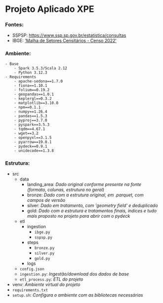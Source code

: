 # Projeto Aplicado XPE

### Fontes:
- SSPSP: https://www.ssp.sp.gov.br/estatistica/consultas 
- IBGE: ['Malha de Setores Censitários - Censo 2022'](https://geoftp.ibge.gov.br/organizacao_do_territorio/malhas_territoriais/malhas_de_setores_censitarios__divisoes_intramunicipais/censo_2022/setores/gpkg/BR/)

### Ambiente:
```
- Base
    - Spark 3.5.3/Scala 2.12
    - Python 3.12.3
- Requirements
    - apache-sedona==1.7.0
    - fiona==1.10.1
    - folium==0.19.2
    - geopandas==1.0.1
    - keplergl==0.3.2
    - matplotlib==3.10.0
    - npm==0.1.1
    - numpy==1.26.4
    - pandas==1.5.3
    - pyproj==3.7.0
    - pyspark==3.5.3
    - tqdm==4.67.1
    - wget==3.2
    - openpyxl==3.1.5
    - pyarrow==19.0.1
    - pydeck==0.9.1
    - unidecode==1.3.8
```
### Estrutura:
- src
    - data
        - landing_area: _Dado original conforme presente na fonte (formato, colunas, estrutura no geral)_
        - bronze: _Dado com a estrutura original, em .parquet, com campos de versão_
        - silver: _Dado em tratamento, com 'geometry field' e deduplicado_
        - gold: _Dado com a estrutura e tratamentos finais, índices e tudo mais proposto no projeto para abrir com o pydeck_
    - etl
        - ingestion
            - `ibge.py`
            - `sspsp.py`
        - steps
            - `bronze.py`
            - `silver.py`
            - `gold.py`
        - logs
    - `config.json`
    - `ingestion.py`: _Ingestão/download dos dados de base_
    - `etl_process.py`: _ETL do projeto_
- venv: _Ambiente virtual do projeto_
- `requirements.txt`
- `setup.sh`: _Configura o ambiente com as bibliotecas necessárias_
